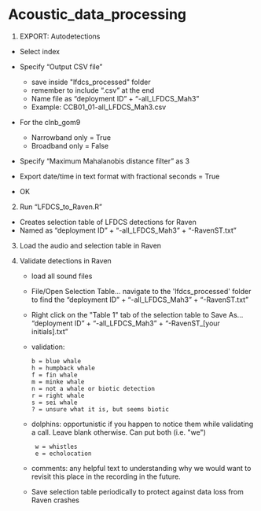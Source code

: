 # Acoustic_data_processing

1. EXPORT: Autodetections
*	Select index
*	Specify “Output CSV file”
    - save inside "lfdcs_processed" folder
    - remember to include “.csv” at the end
    - Name file as “deployment ID” + “-all_LFDCS_Mah3”
    -	Example: CCB01_01-all_LFDCS_Mah3.csv
* For the clnb_gom9
    - Narrowband only = True
    - Broadband only = False 

*	Specify “Maximum Mahalanobis distance filter” as 3
*	Export date/time in text format with fractional seconds = True
* OK
  
2. Run “LFDCS_to_Raven.R”
-	Creates selection table of LFDCS detections for Raven
-	Named as “deployment ID” + “-all_LFDCS_Mah3” + “-RavenST.txt”

3. Load the audio and selection table in Raven

4. Validate detections in Raven
    - load all sound files
    - File/Open Selection Table... navigate to the 'lfdcs_processed' folder to find the “deployment ID” + “-all_LFDCS_Mah3” + “-RavenST.txt”
    - Right click on the "Table 1" tab of the selection table to Save As... “deployment ID” + “-all_LFDCS_Mah3” + “-RavenST_[your initials].txt”
    - validation:
      
          b = blue whale
          h = humpback whale
          f = fin whale
          m = minke whale
          n = not a whale or biotic detection
          r = right whale
          s = sei whale
          ? = unsure what it is, but seems biotic
   - dolphins: opportunistic if you happen to notice them while validating a call. Leave blank otherwise. Can put both (i.e. "we")
     
          w = whistles
          e = echolocation
   - comments: any helpful text to understanding why we would want to revisit this place in the recording in the future.
   - Save selection table periodically to protect against data loss from Raven crashes
     
      
